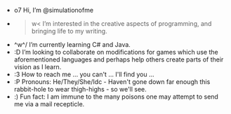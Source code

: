 - o7 Hi, I’m @simulationofme
- >w<  I’m interested in the creative aspects of programming, and bringing life to my writing.
- ^w^/ I’m currently learning C# and Java.
- :D   I’m looking to collaborate on modifications for games which use the aforementioned languages and perhaps help others create parts of their vision as I learn.
- :3   How to reach me ... you can't ... I'll find you ...
- :P   Pronouns: He/They/She/Idc - Haven't gone down far enough this rabbit-hole to wear thigh-highs - so we'll see.
- :)   Fun fact: I am immune to the many poisons one may attempt to send me via a mail recepticle.

<!---
simulationofme/simulationofme is a ✨ special ✨ repository because its `README.md` (this file) appears on your GitHub profile.
You can click the Preview link to take a look at your changes.
--->
